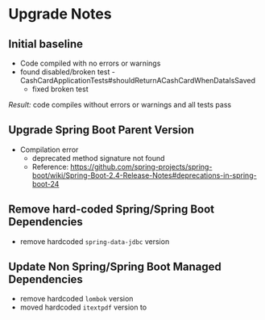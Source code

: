 # Upgrade Notes

## Initial baseline

- Code compiled with no errors or warnings
- found disabled/broken test - CashCardApplicationTests#shouldReturnACashCardWhenDataIsSaved
  - fixed broken test

_Result:_ code compiles without errors or warnings and all tests pass

## Upgrade Spring Boot Parent Version

- Compilation error
  - deprecated method signature not found
  - Reference: https://github.com/spring-projects/spring-boot/wiki/Spring-Boot-2.4-Release-Notes#deprecations-in-spring-boot-24

## Remove hard-coded Spring/Spring Boot Dependencies

- remove hardcoded `spring-data-jdbc` version

## Update Non Spring/Spring Boot Managed Dependencies

- remove hardcoded `lombok` version
- moved hardcoded `itextpdf` version to <properties>
